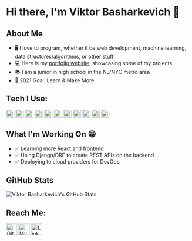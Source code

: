 # Hi there, I'm Viktor Basharkevich 👋

## About Me
- 🖥️ I love to program, whether it be web development, machine learning, data structures/algorithms, or other stuff!
- 💻 Here is my [portfolio website][website], showcasing some of my projects
- 📚 I am a junior in high school in the NJ/NYC metro area
- 🌱 2021 Goal: Learn & Make More

## Tech I Use:
<p>
  <img alt="Python" src="https://img.shields.io/badge/-Python-3776AB?style=flat-square&logo=python&logoColor=white" height=22/>

  <img alt="Django" src="https://img.shields.io/badge/-Django/DRF-092E20?style=flat-square&logo=django&logoColor=whie" height=22/>

  <img alt="JavaScript" src="https://img.shields.io/badge/-JavaScript-F7DF1E?style=flat-square&logo=javascript&logoColor=black" height=22/>
  
  <img alt="React" src="https://img.shields.io/badge/-React-1DA1F2?style=flat-square&logo=react&logoColor=white" height=22/>

  <img alt="HTML5" src="https://img.shields.io/badge/-HTML5-E34F26?style=flat-square&logo=html5&logoColor=white" height=22/>

  <img alt="CSS3" src="https://img.shields.io/badge/-CSS3-1572B6?style=flat-square&logo=css3&logoColor=white" height=22/>

  <img alt="BootStrap" src="https://img.shields.io/badge/-BootStrap-7952B3?style=flat-square&logo=bootstrap&logoColor=white" height=22/>

  <img alt="NPM" src="https://img.shields.io/badge/-NPM-CB3837?style=flat-square&logo=npm&logoColor=white" height=22/>

  <img alt="Heroku" src="https://img.shields.io/badge/-Heroku-430098?style=flat-square&logo=heroku&logoColor=white" height=22/>

  <img alt="AWS" src="https://img.shields.io/badge/-AWS-FF9900?style=flat-square&logo=amazonAWS&logoColor=white" height=22/>

  <img alt="Git" src="https://img.shields.io/badge/-Git-F05032?style=flat-square&logo=git&logoColor=white" height=22/>  
  
</p>

## What I'm Working On  😁 
- ✅ Learning more React and frontend
- ✅ Using Django/DRF to create REST APIs on the backend
- ✅ Deploying to cloud providers for DevOps

## GitHub Stats
<img alt="Viktor Basharkevich's GitHub Stats" src="https://github-readme-stats-weld-two.vercel.app/api?username=ViktorBash&show_icons=true&hide_border=true&count_private=true&theme=algolia&include_all_commits=true&hide=stars"/>

## Reach Me:
<p><a href="https://github.com/viktorbash" target="_blank"><img alt="GitHub" src="https://img.shields.io/badge/GitHub-%2312100E.svg?&style=for-the-badge&logo=Github&logoColor=white" height=30 /></a>
<a href="https://www.viktorbash.com" target="_blank"><img alt="My Website" src="https://img.shields.io/badge/Website-%3113.svg?style=for-the-badge&logoColor=white?coor=#3655FF" height=30/></a>
<a href="https://www.linkedin.com/in/viktorbash" target="_blank"><img alt="LinkedIn" src="https://img.shields.io/badge/linkedin-%230077B5.svg?&style=for-the-badge&logo=linkedin&logoColor=white" height=30/></a><p>

[website]: https://www.viktorbash.com/